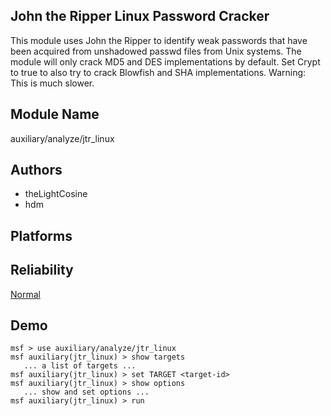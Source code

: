 ## John the Ripper Linux Password Cracker

This module uses John the Ripper to identify weak passwords 
that have been acquired from unshadowed passwd files from 
Unix systems. The module will only crack MD5 and DES 
implementations by default. Set Crypt to true to also try to 
crack Blowfish and SHA implementations. Warning: This is 
much slower.


## Module Name
auxiliary/analyze/jtr_linux

## Authors
* theLightCosine
* hdm





## Platforms


## Reliability
[Normal](https://github.com/rapid7/metasploit-framework/wiki/Exploit-Ranking)

## Demo

```
msf > use auxiliary/analyze/jtr_linux
msf auxiliary(jtr_linux) > show targets
   ... a list of targets ...
msf auxiliary(jtr_linux) > set TARGET <target-id>
msf auxiliary(jtr_linux) > show options
   ... show and set options ...
msf auxiliary(jtr_linux) > run
```
    
    